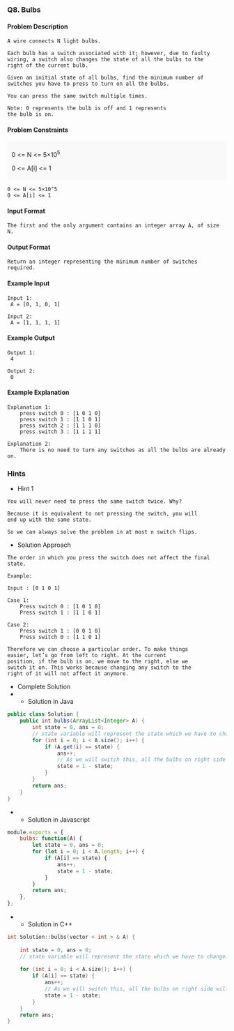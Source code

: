 ### Q8. Bulbs
#### Problem Description
```text
A wire connects N light bulbs.

Each bulb has a switch associated with it; however, due to faulty 
wiring, a switch also changes the state of all the bulbs to the 
right of the current bulb.

Given an initial state of all bulbs, find the minimum number of 
switches you have to press to turn on all the bulbs.

You can press the same switch multiple times.

Note: 0 represents the bulb is off and 1 represents 
the bulb is on.
```
#### Problem Constraints
<div style="background-color: #f9f9f9; padding: 5px 10px; ">
    <p>0 &lt;= N &lt;= 5×10<sup>5</sup></p>
    <p>0 &lt;= A[i] &lt;= 1</p>
</div>

```text
0 <= N <= 5×10^5
0 <= A[i] <= 1
```
#### Input Format
```text
The first and the only argument contains an integer array A, of size N.
```
#### Output Format
```text
Return an integer representing the minimum number of switches required.
```
#### Example Input
```text
Input 1:
 A = [0, 1, 0, 1]

Input 2:
 A = [1, 1, 1, 1]
```
#### Example Output
```text
Output 1:
 4

Output 2:
 0
```
#### Example Explanation
```text
Explanation 1:
    press switch 0 : [1 0 1 0]
    press switch 1 : [1 1 0 1]
    press switch 2 : [1 1 1 0]
    press switch 3 : [1 1 1 1]

Explanation 2:
    There is no need to turn any switches as all the bulbs are already on.
```
### Hints
* Hint 1
```text
You will never need to press the same switch twice. Why?

Because it is equivalent to not pressing the switch, you will 
end up with the same state.

So we can always solve the problem in at most n switch flips.
```
* Solution Approach
```text
The order in which you press the switch does not affect the final state.

Example:

Input : [0 1 0 1]

Case 1:
    Press switch 0 : [1 0 1 0]
    Press switch 1 : [1 1 0 1]

Case 2:
    Press switch 1 : [0 0 1 0]
    Press switch 0 : [1 1 0 1]  

Therefore we can choose a particular order. To make things 
easier, let’s go from left to right. At the current 
position, if the bulb is on, we move to the right, else we 
switch it on. This works because changing any switch to the 
right of it will not affect it anymore.
```
* Complete Solution
* * Solution in Java
```java
public class Solution {
    public int bulbs(ArrayList<Integer> A) {
        int state = 0, ans = 0;
        // state variable will represent the state which we have to change.
        for (int i = 0; i < A.size(); i++) {
            if (A.get(i) == state) {
                ans++;
                // As we will switch this, all the bulbs on right side will also change. So, change state = 1 - state
                state = 1 - state;
            }
        }
        return ans;
    }
}
```
* * Solution in Javascript
```javascript
module.exports = {
	bulbs: function(A) {
		let state = 0, ans = 0;
		for (let i = 0; i < A.length; i++) {
			if (A[i] == state) {
				ans++;
				state = 1 - state;
			}
		}
		return ans;
	},
};
```
* * Solution in C++
```cpp
int Solution::bulbs(vector < int > & A) {
    
    int state = 0, ans = 0;
    // state variable will represent the state which we have to change.
    
    for (int i = 0; i < A.size(); i++) {
        if (A[i] == state) {
            ans++;
            // As we will switch this, all the bulbs on right side will also change. So, change state = 1 - state
            state = 1 - state;
        }
    }
    return ans;
}
```

